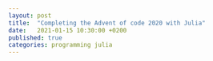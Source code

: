 ```yaml
---
layout: post
title:  "Completing the Advent of code 2020 with Julia"
date:   2021-01-15 10:30:00 +0200
published: true
categories: programming julia
---
```

